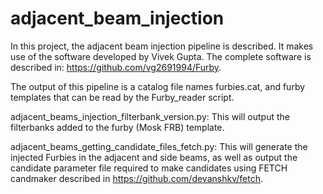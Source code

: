# adjacent_beam_injection
In this project, the adjacent beam injection pipeline is described. It makes use of the software developed by Vivek Gupta. The complete software is described in: https://github.com/vg2691994/Furby.

The output of this pipeline is a catalog file names furbies.cat, and furby templates that can be read by the Furby_reader script.

adjacent_beams_injection_filterbank_version.py: This will output the filterbanks added to the furby (Mosk FRB) template.

adjacent_beams_getting_candidate_files_fetch.py: This will generate the injected Furbies in the adjacent and side beams, as well as output the candidate parameter file required to make candidates using FETCH candmaker described in https://github.com/devanshkv/fetch.


